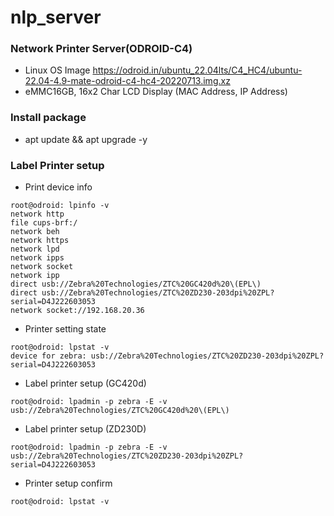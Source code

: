 # nlp_server
### Network Printer Server(ODROID-C4)
* Linux OS Image https://odroid.in/ubuntu_22.04lts/C4_HC4/ubuntu-22.04-4.9-mate-odroid-c4-hc4-20220713.img.xz
* eMMC16GB, 16x2 Char LCD Display (MAC Address, IP Address)

### Install package
* apt update && apt upgrade -y

### Label Printer setup
* Print device info
```
root@odroid: lpinfo -v
network http
file cups-brf:/
network beh
network https
network lpd
network ipps
network socket
network ipp
direct usb://Zebra%20Technologies/ZTC%20GC420d%20\(EPL\)
direct usb://Zebra%20Technologies/ZTC%20ZD230-203dpi%20ZPL?serial=D4J222603053
network socket://192.168.20.36
```
* Printer setting state
```
root@odroid: lpstat -v
device for zebra: usb://Zebra%20Technologies/ZTC%20ZD230-203dpi%20ZPL?serial=D4J222603053
```
* Label printer setup (GC420d)
```
root@odroid: lpadmin -p zebra -E -v usb://Zebra%20Technologies/ZTC%20GC420d%20\(EPL\)
```
* Label printer setup (ZD230D)
```
root@odroid: lpadmin -p zebra -E -v usb://Zebra%20Technologies/ZTC%20ZD230-203dpi%20ZPL?serial=D4J222603053
```
* Printer setup confirm
```
root@odroid: lpstat -v
```

